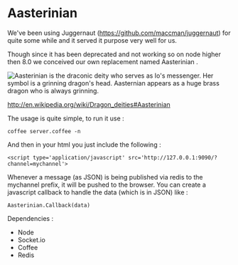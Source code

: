 Aasterinian
===========

We've been using Juggernaut (https://github.com/maccman/juggernaut) for quite some while and it served it purpose very well for us.

Though since it has been deprecated and not working so on node higher then 8.0 we conceived our own replacement named Aasterinian
.

<div style="float: left"><img src="https://raw.github.com/Govannon/aasterinian/master/logo.png" /></div> 
    Aasterinian is the draconic deity who serves as Io's messenger. Her symbol is a grinning dragon's head. Aasternian appears as a huge brass dragon who is always grinning. 
    
http://en.wikipedia.org/wiki/Dragon_deities#Aasterinian

<div style="clear: both">

The usage is quite simple, to run it use :

    coffee server.coffee -n

And then in your html you just include the following :


    <script type='application/javascript' src='http://127.0.0.1:9090/?channel=mychannel'>

Whenever a message (as JSON) is being published via redis to the mychannel prefix, it will be pushed to the browser. You can create a javascript callback to handle the data (which is in JSON) like :

    Aasterinian.Callback(data)

Dependencies :

* Node
* Socket.io
* Coffee
* Redis